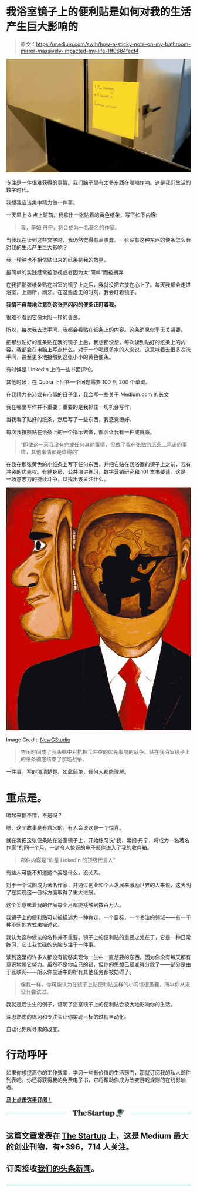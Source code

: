 # 我浴室镜子上的便利贴是如何对我的生活产生巨大影响的

> 原文：<https://medium.com/swlh/how-a-sticky-note-on-my-bathroom-mirror-massively-impacted-my-life-1ff0684fecf4>

![](img/473970379306d45cf10c84dab36de0d7.png)

专注是一件很难获得的事情。我们脑子里有太多东西在嗡嗡作响。这是我们生活的数字时代。

我想我应该集中精力做一件事。

一天早上 8 点上班前，我拿出一张贴着的黄色纸条，写下如下内容:

> 我，蒂姆·丹宁，将会成为一名著名的作家。

当我现在读到这些文字时，我仍然觉得有点愚蠢。一张贴有这种东西的便条怎么会对我的生活产生巨大影响？

我一秒钟也不相信贴出来的纸条是我的救星。

最简单的实践经常被忽视或者因为太“简单”而被摒弃

在我把那张纸条贴在浴室的镜子上之后，我就没把它放在心上了。每天我都会走进浴室，上厕所，刷牙。在这些虚无的时刻，我会盯着镜子。

**我情不自禁地注意到这张亮闪闪的便条正盯着我。**

很难不看到它像太阳一样的善良。

所以，每次我去洗手间，我都会看贴在纸条上的内容。这条消息似乎无关紧要。

把那张贴好的纸条贴在我的镜子上后，我想都没想，每次读到贴好的纸条上的内容，我都会在电脑上写点什么。对于一个喝很多水的人来说，这意味着去很多次洗手间，甚至更多地接触到这张小小的黄色便条。

有时候是 LinkedIn 上的一些书面评论。

其他时候，在 Quora 上回答一个问题需要 100 到 200 个单词。

在我精力充沛或有心事的日子里，我会写一些关于 Medium.com 的长文

我在哪里写作并不重要；重要的是我抓住一切机会写作。

当我看了贴好的纸条，然后写了一些东西，我感觉很好。

每次我按照贴在纸条上的一个指示去做，都会让我有一种成就感。

> “即使这一天我没有完成任何其他事情，但做了我在张贴的纸条上承诺的事情，其他事情都是值得的”

在我在那张黄色的小纸条上写下任何东西，并把它贴在我浴室的镜子上之前，我有冲突的优先权。有健身房，公共演讲练习，数字营销研究和 101 本书要读。这是一场意志力的持续斗争，以找出该关注什么。

![](img/f51dcedc914fb6a5aeec028e483d4d46.png)

Image Credit: [NewGStudio](https://newgstudio.com/war-mind/)

> 空闲时间成了我头脑中对抗相互冲突的优先事项的战争。贴在我浴室镜子上的纸条彻底结束了那场战争。

一件事。写的清清楚楚。如此简单，任何人都能理解。

# 重点是。

听起来都不错，不是吗？

嗯，这个故事是有意义的。有人会说这是一个惊喜。

就在我把这张便条贴在浴室镜子上，开始练习说“我，蒂姆·丹宁，将成为一名著名作家”的同一个月，一封令人惊讶的电子邮件进入了我的收件箱。

> 邮件内容是“你是 LinkedIn 的顶级代言人”

有些人可能不知道这个奖是什么，没关系。

对于一个试图成为著名作家，并通过创业和个人发展来激励世界的人来说，这表明了在实现这一目标方面取得了重大进展。

这个奖意味着我的作品每个月都能接触到数百万人。

我镜子上的便利贴可以被描述为一种肯定，一个目标，一个关注的领域——有一千种不同的方式来描述它。

我认为这种做法的名称并不重要。镜子上的便利贴的重要之处在于，它是一种日常练习，它让我忙碌的头脑专注于一件事。

读到这里的许多人都没有能够实现你一生中一直想要的东西，因为你没有每天都有意识地朝它努力。虽然不是你自己的错，但你的思想已经变得分散了——部分是由于互联网——所以你生活中的所有其他任务都被妨碍了。

> 像我一样，你可能认为在镜子上贴便利贴这样的小习惯很愚蠢，所以你从来没有尝试过。

我就是活生生的例子，证明了浴室镜子上的便利贴会极大地影响你的生活。

深思熟虑的练习和专注会让你实现目标的过程自动化。

自动化你所寻求的改变。

# 行动呼吁

如果你想提高你的工作效率，学习一些有价值的生活窍门，那就订阅我的私人邮件列表吧。你还将获得我的免费电子书，它将帮助你成为改变游戏规则的在线影响者。

[**马上点击这里订阅！**](http://timdenning.net/free-ebook)

[![](img/308a8d84fb9b2fab43d66c117fcc4bb4.png)](https://medium.com/swlh)

## 这篇文章发表在 [The Startup](https://medium.com/swlh) 上，这是 Medium 最大的创业刊物，有+396，714 人关注。

## 订阅接收[我们的头条新闻](http://growthsupply.com/the-startup-newsletter/)。

[![](img/b0164736ea17a63403e660de5dedf91a.png)](https://medium.com/swlh)